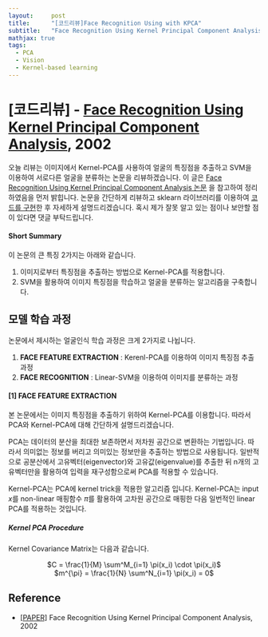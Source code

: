 ```yaml
---
layout:     post
title:      "[코드리뷰]Face Recognition Using with KPCA"
subtitle:   "Face Recognition Using Kernel Principal Component Analysis"
mathjax: true
tags:
  - PCA
  - Vision
  - Kernel-based learning
---
```


# [코드리뷰] - [Face Recognition Using Kernel Principal Component Analysis](https://arxiv.org/abs/1207.3538), 2002

오늘 리뷰는 이미지에서 Kernel-PCA를 사용하여 얼굴의 특징점을 추출하고 SVM을 이용하여 서로다른 얼굴을 분류하는 논문을 리뷰하겠습니다.
이 글은 [Face Recognition Using Kernel Principal Component Analysis 논문](https://arxiv.org/abs/1502.04681) 을 참고하여 정리하였음을 먼저 밝힙니다.
논문을 간단하게 리뷰하고 sklearn 라이브러리를 이용하여 <u>코드를 구현</u>한 후 자세하게 설명드리겠습니다.
혹시 제가 잘못 알고 있는 점이나 보안할 점이 있다면 댓글 부탁드립니다.

#### Short Summary
이 논문의 큰 특징 2가지는 아래와 같습니다.

1. 이미지로부터 특징점을 추출하는 방법으로 Kernel-PCA를 적용합니다.
2. SVM을 활용하여 이미지 특징점을 학습하고 얼굴을 분류하는 알고리즘을 구축합니다. 

## 모델 학습 과정
논문에서 제시하는 얼굴인식 학습 과정은 크게 2가지로 나뉩니다.
1. **FACE FEATURE EXTRACTION** : Kerenl-PCA를 이용하여 이미지 특징점 추출과정
2. **FACE RECOGNITION** : Linear-SVM을 이용하여 이미지를 분류하는 과정

#### [1] FACE FEATURE EXTRACTION
본 논문에서는 이미지 특징점을 추출하기 위하여 Kernel-PCA를 이용합니다. 
따라서 PCA와 Kernel-PCA에 대해 간단하게 설명드리겠습니다.

PCA는 데이터의 분산을 최대한 보존하면서 저차원 공간으로 변환하는 기법입니다. 
따라서 의미없는 정보를 버리고 의미있는 정보만을 추출하는 방법으로 사용됩니다.
일반적으로 공분산에서 고유벡터(eigenvector)와 고유값(eigenvalue)를 추출한 뒤 n개의 고유벡터만을 활용하여 입력을 재구성함으로써 PCA를 적용할 수 있습니다.   

Kernel-PCA는 PCA에 kernel trick을 적용한 알고리즘 입니다.
Kernel-PCA는 input $x$를 non-linear 매핑함수 $\pi$를 활용하여 고차원 공간으로 매핑한 다음 일번적인 linear PCA를 적용하는 것입니다.

##### Kernel PCA Procedure
Kernel Covariance Matrix는 다음과 같습니다.
<center>$C = \frac{1}{M} \sum^M_{i=1} \pi(x_i) \cdot \pi(x_i)$</center>

<center>$m^{\pi} = \frac{1}{N} \sum^N_{i=1} \pi(x_i) = 0$</center>



## Reference
- [[PAPER]](https://arxiv.org/abs/1207.3538) Face Recognition Using Kernel Principal Component Analysis, 2002

